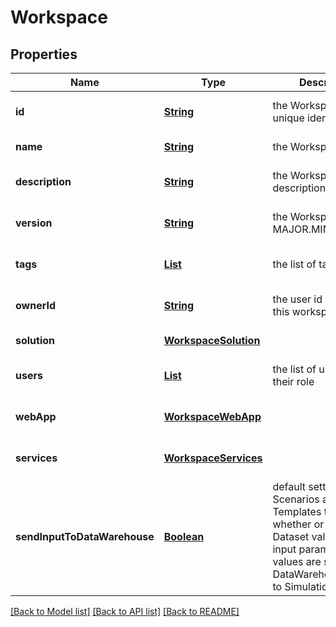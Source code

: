 # Workspace
## Properties

Name | Type | Description | Notes
------------ | ------------- | ------------- | -------------
**id** | [**String**](string.md) | the Workspace version unique identifier | [optional] [default to null]
**name** | [**String**](string.md) | the Workspace name | [default to null]
**description** | [**String**](string.md) | the Workspace description | [optional] [default to null]
**version** | [**String**](string.md) | the Workspace version MAJOR.MINOR.PATCH. | [optional] [default to null]
**tags** | [**List**](string.md) | the list of tags | [optional] [default to null]
**ownerId** | [**String**](string.md) | the user id which own this workspace | [optional] [default to null]
**solution** | [**WorkspaceSolution**](WorkspaceSolution.md) |  | [default to null]
**users** | [**List**](WorkspaceUser.md) | the list of users Id with their role | [optional] [default to null]
**webApp** | [**WorkspaceWebApp**](WorkspaceWebApp.md) |  | [optional] [default to null]
**services** | [**WorkspaceServices**](WorkspaceServices.md) |  | [optional] [default to null]
**sendInputToDataWarehouse** | [**Boolean**](boolean.md) | default setting for all Scenarios and Run Templates to set whether or not the Dataset values and the input parameters values are send to the DataWarehouse prior to Simulation Run | [optional] [default to true]

[[Back to Model list]](../README.md#documentation-for-models) [[Back to API list]](../README.md#documentation-for-api-endpoints) [[Back to README]](../README.md)

